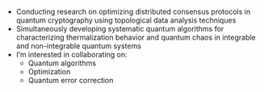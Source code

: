 - Conducting research on optimizing distributed consensus protocols in quantum cryptography using topological data analysis techniques
- Simultaneously developing systematic quantum algorithms for characterizing thermalization behavior and quantum chaos in integrable and non-integrable quantum systems
- I’m interested in collaborating on:
  - Quantum algorithms
  - Optimization
  - Quantum error correction
